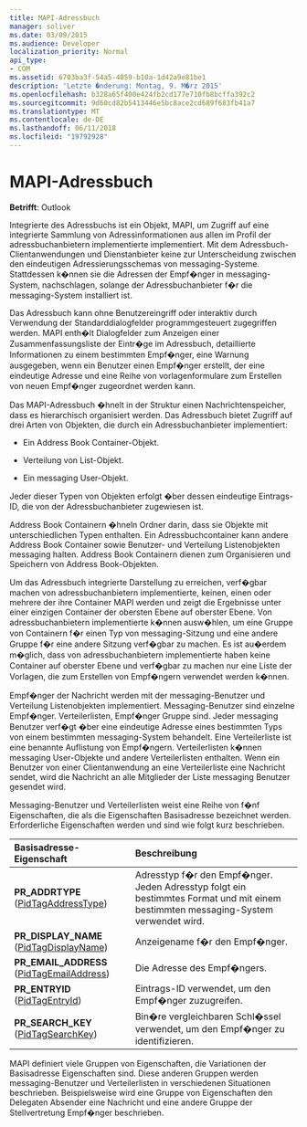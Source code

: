 ```yaml
---
title: MAPI-Adressbuch
manager: soliver
ms.date: 03/09/2015
ms.audience: Developer
localization_priority: Normal
api_type:
- COM
ms.assetid: 6703ba3f-54a5-4059-b10a-1d42a9e81be1
description: 'Letzte �nderung: Montag, 9. M�rz 2015'
ms.openlocfilehash: b328a65f400e424fb2cd177e710fb8bcffa392c2
ms.sourcegitcommit: 9d60cd82b5413446e5bc8ace2cd689f683fb41a7
ms.translationtype: MT
ms.contentlocale: de-DE
ms.lasthandoff: 06/11/2018
ms.locfileid: "19792928"
---
```

# <a name="mapi-address-book"></a>MAPI-Adressbuch

  
  
**Betrifft**: Outlook 
  
Integrierte des Adressbuchs ist ein Objekt, MAPI, um Zugriff auf eine integrierte Sammlung von Adressinformationen aus allen im Profil der adressbuchanbietern implementierte implementiert. Mit dem Adressbuch-Clientanwendungen und Dienstanbieter keine zur Unterscheidung zwischen den eindeutigen Adressierungsschemas von messaging-Systeme. Stattdessen k�nnen sie die Adressen der Empf�nger in messaging-System, nachschlagen, solange der Adressbuchanbieter f�r die messaging-System installiert ist.
  
Das Adressbuch kann ohne Benutzereingriff oder interaktiv durch Verwendung der Standarddialogfelder programmgesteuert zugegriffen werden. MAPI enth�lt Dialogfelder zum Anzeigen einer Zusammenfassungsliste der Eintr�ge im Adressbuch, detaillierte Informationen zu einem bestimmten Empf�nger, eine Warnung ausgegeben, wenn ein Benutzer einen Empf�nger erstellt, der eine eindeutige Adresse und eine Reihe von vorlagenformulare zum Erstellen von neuen Empf�nger zugeordnet werden kann.
  
Das MAPI-Adressbuch �hnelt in der Struktur einen Nachrichtenspeicher, dass es hierarchisch organisiert werden. Das Adressbuch bietet Zugriff auf drei Arten von Objekten, die durch ein Adressbuchanbieter implementiert:
  
- Ein Address Book Container-Objekt.
    
- Verteilung von List-Objekt.
    
- Ein messaging User-Objekt.
    
Jeder dieser Typen von Objekten erfolgt �ber dessen eindeutige Eintrags-ID, die von der Adressbuchanbieter zugewiesen ist. 
  
Address Book Containern �hneln Ordner darin, dass sie Objekte mit unterschiedlichen Typen enthalten. Ein Adressbuchcontainer kann andere Address Book Container sowie Benutzer- und Verteilung Listenobjekten messaging halten. Address Book Containern dienen zum Organisieren und Speichern von Address Book-Objekten.
  
Um das Adressbuch integrierte Darstellung zu erreichen, verf�gbar machen von adressbuchanbietern implementierte, keinen, einen oder mehrere der ihre Container MAPI werden und zeigt die Ergebnisse unter einer einzigen Container der obersten Ebene auf oberster Ebene. Von adressbuchanbietern implementierte k�nnen ausw�hlen, um eine Gruppe von Containern f�r einen Typ von messaging-Sitzung und eine andere Gruppe f�r eine andere Sitzung verf�gbar zu machen. Es ist au�erdem m�glich, dass von adressbuchanbietern implementierte haben keine Container auf oberster Ebene und verf�gbar zu machen nur eine Liste der Vorlagen, die zum Erstellen von Empf�ngern verwendet werden k�nnen.
  
Empf�nger der Nachricht werden mit der messaging-Benutzer und Verteilung Listenobjekten implementiert. Messaging-Benutzer sind einzelne Empf�nger. Verteilerlisten, Empf�nger Gruppe sind. Jeder messaging Benutzer verf�gt �ber eine eindeutige Adresse eines bestimmten Typs von einem bestimmten messaging-System behandelt. Eine Verteilerliste ist eine benannte Auflistung von Empf�ngern. Verteilerlisten k�nnen messaging User-Objekte und andere Verteilerlisten enthalten. Wenn ein Benutzer von einer Clientanwendung an eine Verteilerliste eine Nachricht sendet, wird die Nachricht an alle Mitglieder der Liste messaging Benutzer gesendet wird. 
  
Messaging-Benutzer und Verteilerlisten weist eine Reihe von f�nf Eigenschaften, die als die Eigenschaften Basisadresse bezeichnet werden. Erforderliche Eigenschaften werden und sind wie folgt kurz beschrieben.
  
|**Basisadresse-Eigenschaft**|**Beschreibung**|
|:-----|:-----|
|**PR_ADDRTYPE** ([PidTagAddressType](pidtagaddresstype-canonical-property.md))  <br/> |Adresstyp f�r den Empf�nger. Jeden Adresstyp folgt ein bestimmtes Format und mit einem bestimmten messaging-System verwendet wird.  <br/> |
|**PR_DISPLAY_NAME** ([PidTagDisplayName](pidtagdisplayname-canonical-property.md))  <br/> |Anzeigename f�r den Empf�nger.  <br/> |
|**PR_EMAIL_ADDRESS** ([PidTagEmailAddress](pidtagemailaddress-canonical-property.md))  <br/> |Die Adresse des Empf�ngers.  <br/> |
|**PR_ENTRYID** ([PidTagEntryId](pidtagentryid-canonical-property.md))  <br/> |Eintrags-ID verwendet, um den Empf�nger zuzugreifen.  <br/> |
|**PR_SEARCH_KEY** ([PidTagSearchKey](pidtagsearchkey-canonical-property.md))  <br/> |Bin�re vergleichbaren Schl�ssel verwendet, um den Empf�nger zu identifizieren.  <br/> |
   
MAPI definiert viele Gruppen von Eigenschaften, die Variationen der Basisadresse Eigenschaften sind. Diese anderen Gruppen werden messaging-Benutzer und Verteilerlisten in verschiedenen Situationen beschrieben. Beispielsweise wird eine Gruppe von Eigenschaften den Delegaten Absender eine Nachricht und eine andere Gruppe der Stellvertretung Empf�nger beschrieben.
  

